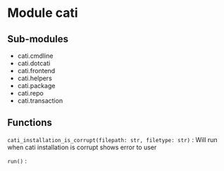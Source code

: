 Module cati
===========

Sub-modules
-----------
* cati.cmdline
* cati.dotcati
* cati.frontend
* cati.helpers
* cati.package
* cati.repo
* cati.transaction

Functions
---------

    
`cati_installation_is_corrupt(filepath: str, filetype: str)`
:   Will run when cati installation is corrupt
    shows error to user

    
`run()`
: